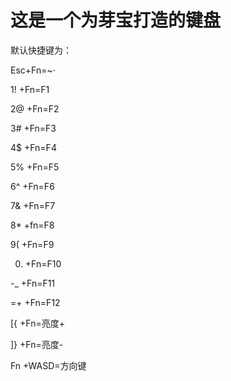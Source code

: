 # 这是一个为芽宝打造的键盘
默认快捷键为：

Esc+Fn=~·

1! +Fn=F1

2@ +Fn=F2

3# +Fn=F3

4$ +Fn=F4

5% +Fn=F5

6^ +Fn=F6

7& +Fn=F7

8* +fn=F8

9( +Fn=F9

0) +Fn=F10

-_ +Fn=F11

=+ +Fn=F12

[{ +Fn=亮度+

]} +Fn=亮度-

Fn +WASD=方向键

